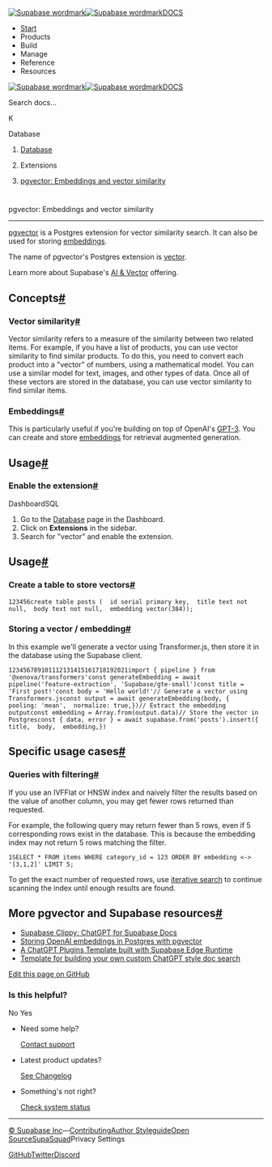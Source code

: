 [![Supabase wordmark](https://supabase.com/docs/_next/image?url=%2Fdocs%2Fsupabase-dark.svg&w=256&q=75&dpl=dpl_5BYG5BkQhU19GEfZfhcgAbeGcRQo)![Supabase wordmark](https://supabase.com/docs/_next/image?url=%2Fdocs%2Fsupabase-light.svg&w=256&q=75&dpl=dpl_5BYG5BkQhU19GEfZfhcgAbeGcRQo)DOCS](https://supabase.com/docs)

-   [Start](https://supabase.com/docs/guides/getting-started)
-   Products
-   Build
-   Manage
-   Reference
-   Resources

[![Supabase wordmark](https://supabase.com/docs/_next/image?url=%2Fdocs%2Fsupabase-dark.svg&w=256&q=75&dpl=dpl_5BYG5BkQhU19GEfZfhcgAbeGcRQo)![Supabase wordmark](https://supabase.com/docs/_next/image?url=%2Fdocs%2Fsupabase-light.svg&w=256&q=75&dpl=dpl_5BYG5BkQhU19GEfZfhcgAbeGcRQo)DOCS](https://supabase.com/docs)

Search docs...

K

Database

1.  [Database](https://supabase.com/docs/guides/database/overview)

3.  Extensions

5.  [pgvector: Embeddings and vector similarity](https://supabase.com/docs/guides/database/extensions/pgvector)

# 

pgvector: Embeddings and vector similarity

* * *

[pgvector](https://github.com/pgvector/pgvector/) is a Postgres extension for vector similarity search. It can also be used for storing [embeddings](https://supabase.com/blog/openai-embeddings-postgres-vector).

The name of pgvector's Postgres extension is [vector](https://github.com/pgvector/pgvector/blob/258eaf58fdaff1843617ff59ea855e0768243fe9/README.md?plain=1#L64).

Learn more about Supabase's [AI & Vector](https://supabase.com/docs/guides/ai) offering.

## Concepts[#](#concepts)

### Vector similarity[#](#vector-similarity)

Vector similarity refers to a measure of the similarity between two related items. For example, if you have a list of products, you can use vector similarity to find similar products. To do this, you need to convert each product into a "vector" of numbers, using a mathematical model. You can use a similar model for text, images, and other types of data. Once all of these vectors are stored in the database, you can use vector similarity to find similar items.

### Embeddings[#](#embeddings)

This is particularly useful if you're building on top of OpenAI's [GPT-3](https://openai.com/blog/gpt-3-apps/). You can create and store [embeddings](https://supabase.com/docs/guides/ai/quickstarts/generate-text-embeddings) for retrieval augmented generation.

## Usage[#](#usage)

### Enable the extension[#](#enable-the-extension)

DashboardSQL

1.  Go to the [Database](https://supabase.com/dashboard/project/_/database/tables) page in the Dashboard.
2.  Click on **Extensions** in the sidebar.
3.  Search for "vector" and enable the extension.

## Usage[#](#usage)

### Create a table to store vectors[#](#create-a-table-to-store-vectors)

```
123456create table posts (  id serial primary key,  title text not null,  body text not null,  embedding vector(384));
```

### Storing a vector / embedding[#](#storing-a-vector--embedding)

In this example we'll generate a vector using Transformer.js, then store it in the database using the Supabase client.

```
123456789101112131415161718192021import { pipeline } from '@xenova/transformers'const generateEmbedding = await pipeline('feature-extraction', 'Supabase/gte-small')const title = 'First post!'const body = 'Hello world!'// Generate a vector using Transformers.jsconst output = await generateEmbedding(body, {  pooling: 'mean',  normalize: true,})// Extract the embedding outputconst embedding = Array.from(output.data)// Store the vector in Postgresconst { data, error } = await supabase.from('posts').insert({  title,  body,  embedding,})
```

## Specific usage cases[#](#specific-usage-cases)

### Queries with filtering[#](#queries-with-filtering)

If you use an IVFFlat or HNSW index and naively filter the results based on the value of another column, you may get fewer rows returned than requested.

For example, the following query may return fewer than 5 rows, even if 5 corresponding rows exist in the database. This is because the embedding index may not return 5 rows matching the filter.

```
1SELECT * FROM items WHERE category_id = 123 ORDER BY embedding <-> '[3,1,2]' LIMIT 5;
```

To get the exact number of requested rows, use [iterative search](https://github.com/pgvector/pgvector/?tab=readme-ov-file#iterative-index-scans) to continue scanning the index until enough results are found.

## More pgvector and Supabase resources[#](#more-pgvector-and-supabase-resources)

-   [Supabase Clippy: ChatGPT for Supabase Docs](https://supabase.com/blog/chatgpt-supabase-docs)
-   [Storing OpenAI embeddings in Postgres with pgvector](https://supabase.com/blog/openai-embeddings-postgres-vector)
-   [A ChatGPT Plugins Template built with Supabase Edge Runtime](https://supabase.com/blog/building-chatgpt-plugins-template)
-   [Template for building your own custom ChatGPT style doc search](https://github.com/supabase-community/nextjs-openai-doc-search)

[Edit this page on GitHub](https://github.com/supabase/supabase/blob/master/apps/docs/content/guides/database/extensions/pgvector.mdx)

### Is this helpful?

No Yes

-   Need some help?
    
    [Contact support](https://supabase.com/support)
-   Latest product updates?
    
    [See Changelog](https://supabase.com/changelog)
-   Something's not right?
    
    [Check system status](https://status.supabase.com/)

* * *

[© Supabase Inc](https://supabase.com/)—[Contributing](https://github.com/supabase/supabase/blob/master/apps/docs/DEVELOPERS.md)[Author Styleguide](https://github.com/supabase/supabase/blob/master/apps/docs/CONTRIBUTING.md)[Open Source](https://supabase.com/open-source)[SupaSquad](https://supabase.com/supasquad)Privacy Settings

[GitHub](https://github.com/supabase/supabase)[Twitter](https://twitter.com/supabase)[Discord](https://discord.supabase.com/)
